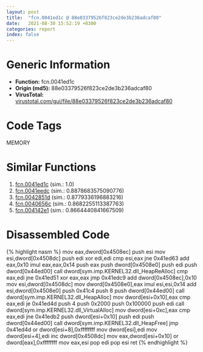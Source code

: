 ```yaml
---
layout: post
title:  "fcn.0041ed1c @ 88e03379526f823ce2de3b236adcaf80"
date:   2021-08-30 15:52:19 +0300
categories: report
index: false
---
```


# Generic Information
- **Function:** fcn.0041ed1c
- **Origin (md5):** 88e03379526f823ce2de3b236adcaf80
- **VirusTotal:** [virustotal.com/gui/file/88e03379526f823ce2de3b236adcaf80][virustotal_ref]

# Code Tags
<span class="tag" id="MEMORY">MEMORY</span>


# Similar Functions

1. [fcn.0041ed1c][similar_1_ref] (sim.: 1.0)
2. [fcn.0041eedc][similar_2_ref] (sim.: 0.8878683575090776)
3. [fcn.0042851d][similar_3_ref] (sim.: 0.8779336196883216)
4. [fcn.0040656c][similar_4_ref] (sim.: 0.8682255113387763)
5. [fcn.004142e1][similar_5_ref] (sim.: 0.8664440841667509)


# Disassembled Code

{% highlight nasm %}
mov eax,dword[0x4508ec]
push esi
mov esi,dword[0x4508dc]
push edi
xor edi,edi
cmp esi,eax
jne 0x41ed63
add eax,0x10
imul eax,eax,0x14
push eax
push dword[0x4508e0]
push edi
push dword[0x44ed00]
call dword[sym.imp.KERNEL32.dll_HeapReAlloc]
cmp eax,edi
jne 0x41ed51
xor eax,eax
jmp 0x41edc9
add dword[0x4508ec],0x10
mov esi,dword[0x4508dc]
mov dword[0x4508e0],eax
imul esi,esi,0x14
add esi,dword[0x4508e0]
push 0x41c4
push 8
push dword[0x44ed00]
call dword[sym.imp.KERNEL32.dll_HeapAlloc]
mov dword[esi+0x10],eax
cmp eax,edi
je 0x41ed4d
push 4
push 0x2000
push 0x100000
push edi
call dword[sym.imp.KERNEL32.dll_VirtualAlloc]
mov dword[esi+0xc],eax
cmp eax,edi
jne 0x41edb2
push dword[esi+0x10]
push edi
push dword[0x44ed00]
call dword[sym.imp.KERNEL32.dll_HeapFree]
jmp 0x41ed4d
or dword[esi+8],0xffffffff
mov dword[esi],edi
mov dword[esi+4],edi
inc dword[0x4508dc]
mov eax,dword[esi+0x10]
or dword[eax],0xffffffff
mov eax,esi
pop edi
pop esi
ret 
{% endhighlight %}


[similar_1_ref]: /report/fcn.0041ed1c@7e044e51324f9f80f4e97d8f3549c003
[similar_2_ref]: /report/fcn.0041eedc@319cf4affa41f752783e62f81908d682
[similar_3_ref]: /report/fcn.0042851d@0aa2d73a5300dff2412388945614b507
[similar_4_ref]: /report/fcn.0040656c@e38ba004520fa1a86a35b63e8d5843ef
[similar_5_ref]: /report/fcn.004142e1@92f468935bc264872869f37147ba28fd
[virustotal_ref]: https://www.virustotal.com/gui/file/88e03379526f823ce2de3b236adcaf80